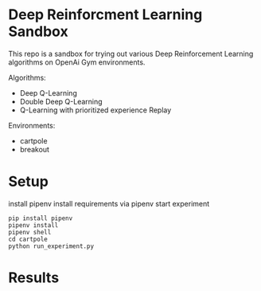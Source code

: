 # Deep Reinforcment Learning Sandbox

This repo is a sandbox for trying out various Deep Reinforcement Learning algorithms on OpenAi Gym environments. 

Algorithms: 
 - Deep Q-Learning
 - Double Deep Q-Learning
 - Q-Learning with prioritized experience Replay 

Environments:
 - cartpole 
 - breakout 

# Setup 

install pipenv
install requirements via pipenv 
start experiment 

```shell
pip install pipenv
pipenv install 
pipenv shell 
cd cartpole
python run_experiment.py
```

# Results

